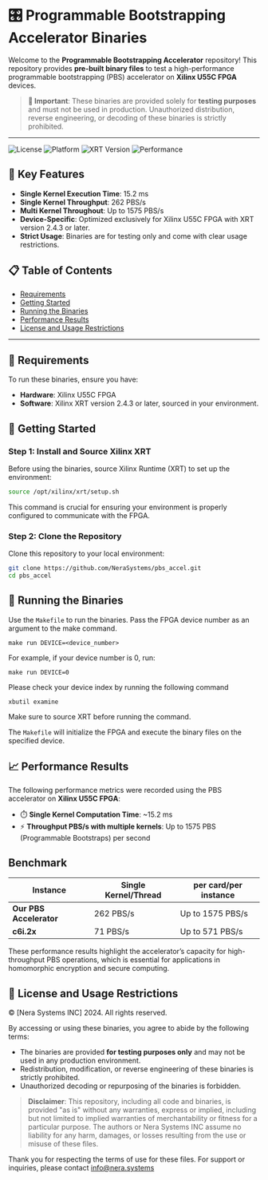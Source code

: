 # 🎛️ Programmable Bootstrapping Accelerator Binaries

Welcome to the **Programmable Bootstrapping Accelerator** repository! This repository provides **pre-built binary files** to test a high-performance programmable bootstrapping (PBS) accelerator on **Xilinx U55C FPGA** devices.

> **🚨 Important**: These binaries are provided solely for **testing purposes** and must not be used in production. Unauthorized distribution, reverse engineering, or decoding of these binaries is strictly prohibited.

---

![License](https://img.shields.io/badge/License-Restricted-red.svg)
![Platform](https://img.shields.io/badge/Platform-Xilinx%20U55C%20FPGA-blue.svg)
![XRT Version](https://img.shields.io/badge/XRT%20Version-%3E=2.4.3-green.svg)
![Performance](https://img.shields.io/badge/Performance-1575%20PBS%2Fs-brightgreen.svg)

## 🚀 Key Features

- **Single Kernel Execution Time**: 15.2 ms
- **Single Kernel Throughput**: 262 PBS/s
- **Multi Kernel Throughout**: Up to 1575 PBS/s
- **Device-Specific**: Optimized exclusively for Xilinx U55C FPGA with XRT version 2.4.3 or later.
- **Strict Usage**: Binaries are for testing only and come with clear usage restrictions.

## 📋 Table of Contents
- [Requirements](#requirements)
- [Getting Started](#getting-started)
- [Running the Binaries](#running-the-binaries)
- [Performance Results](#performance-results)
- [License and Usage Restrictions](#license-and-usage-restrictions)

---

## 🔧 Requirements

To run these binaries, ensure you have:
- **Hardware**: Xilinx U55C FPGA
- **Software**: Xilinx XRT version 2.4.3 or later, sourced in your environment.

## 🚀 Getting Started

### Step 1: Install and Source Xilinx XRT

Before using the binaries, source Xilinx Runtime (XRT) to set up the environment:

```bash
source /opt/xilinx/xrt/setup.sh

```
This command is crucial for ensuring your environment is properly configured to communicate with the FPGA.

### Step 2: Clone the Repository

Clone this repository to your local environment:

```bash
git clone https://github.com/NeraSystems/pbs_accel.git
cd pbs_accel
```
## 🏃 Running the Binaries

Use the ```Makefile``` to run the binaries. Pass the FPGA device number as an argument to the make command.

```
make run DEVICE=<device_number>
```
For example, if your device number is 0, run:

```
make run DEVICE=0
```
Please check your device index by running the following command

```
xbutil examine
```
Make sure to source XRT before running the command.

The ```Makefile``` will initialize the FPGA and execute the binary files on the specified device.

## 📈 Performance Results
The following performance metrics were recorded using the PBS accelerator on **Xilinx U55C FPGA**:

- ⏱️ **Single Kernel Computation Time**: ~15.2 ms
- ⚡ **Throughput PBS/s with multiple kernels**: Up to 1575 PBS (Programmable Bootstraps) per second

## Benchmark

| Instance                  | Single Kernel/Thread    | per card/per instance                              |
| -----------------         | ----------------        | -------------------------------------------------- |
| **Our PBS Accelerator**   |         262 PBS/s       | Up to 1575 PBS/s                                   |
|  **c6i.2x**               |         71 PBS/s        | Up to 571 PBS/s                                    |

These performance results highlight the accelerator’s capacity for high-throughput PBS operations, which is essential for applications in homomorphic encryption and secure computing.

## 📜 License and Usage Restrictions

© [Nera Systems INC] 2024. All rights reserved.

By accessing or using these binaries, you agree to abide by the following terms:

- The binaries are provided **for testing purposes only** and may not be used in any production environment.
- Redistribution, modification, or reverse engineering of these binaries is strictly prohibited.
- Unauthorized decoding or repurposing of the binaries is forbidden.

> **Disclaimer**: This repository, including all code and binaries, is provided "as is" without any warranties, express or implied, including but not limited to implied warranties of merchantability or fitness for a particular purpose. The authors or Nera Systems INC assume no liability for any harm, damages, or losses resulting from the use or misuse of these files.

Thank you for respecting the terms of use for these files. For support or inquiries, please contact info@nera.systems


